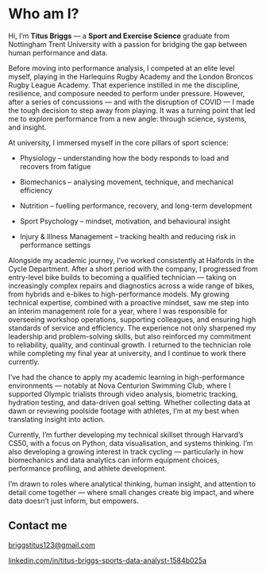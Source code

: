 # Who am I?

Hi, I’m **Titus Briggs** — a **Sport and Exercise Science** graduate from Nottingham Trent University with a passion for bridging the gap between human performance and data.

Before moving into performance analysis, I competed at an elite level myself, playing in the Harlequins Rugby Academy and the London Broncos Rugby League Academy. That experience instilled in me the discipline, resilience, and composure needed to perform under pressure. However, after a series of concussions — and with the disruption of COVID — I made the tough decision to step away from playing. It was a turning point that led me to explore performance from a new angle: through science, systems, and insight.

At university, I immersed myself in the core pillars of sport science:

* Physiology – understanding how the body responds to load and recovers from fatigue

* Biomechanics – analysing movement, technique, and mechanical efficiency

* Nutrition – fuelling performance, recovery, and long-term development

* Sport Psychology – mindset, motivation, and behavioural insight

* Injury & Illness Management – tracking health and reducing risk in performance settings

Alongside my academic journey, I’ve worked consistently at Halfords in the Cycle Department. After a short period with the company, I progressed from entry-level bike builds to becoming a qualified technician — taking on increasingly complex repairs and diagnostics across a wide range of bikes, from hybrids and e-bikes to high-performance models. My growing technical expertise, combined with a proactive mindset, saw me step into an interim management role for a year, where I was responsible for overseeing workshop operations, supporting colleagues, and ensuring high standards of service and efficiency. The experience not only sharpened my leadership and problem-solving skills, but also reinforced my commitment to reliability, quality, and continual growth. I returned to the technician role while completing my final year at university, and I continue to work there currently.

I’ve had the chance to apply my academic learning in high-performance environments — notably at Nova Centurion Swimming Club, where I supported Olympic trialists through video analysis, biometric tracking, hydration testing, and data-driven goal setting. Whether collecting data at dawn or reviewing poolside footage with athletes, I’m at my best when translating insight into action.

Currently, I’m further developing my technical skillset through Harvard’s CS50, with a focus on Python, data visualisation, and systems thinking. I’m also developing a growing interest in track cycling — particularly in how biomechanics and data analytics can inform equipment choices, performance profiling, and athlete development.

I’m drawn to roles where analytical thinking, human insight, and attention to detail come together — where small changes create big impact, and where data doesn’t just inform, but empowers.

## Contact me

<p>
  <i class="fas fa-envelope"></i>
  <a href="mailto:briggstitus123@gmail.com">briggstitus123@gmail.com</a><br>

  <i class="fab fa-linkedin"></i>
  <a href="https://www.linkedin.com/in/titus-briggs-sports-data-analyst-1584b025a/" target="_blank">
    linkedin.com/in/titus-briggs-sports-data-analyst-1584b025a
  </a>
</p>
